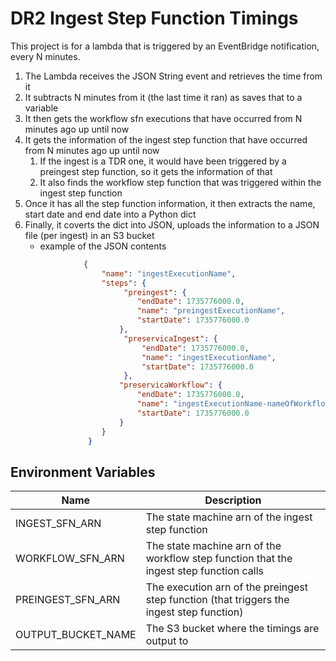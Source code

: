 # DR2 Ingest Step Function Timings

This project is for a lambda that is triggered by an EventBridge notification, every N minutes.

1. The Lambda receives the JSON String event and retrieves the time from it
2. It subtracts N minutes from it (the last time it ran) as saves that to a variable 
3. It then gets the workflow sfn executions that have occurred from N minutes ago up until now
4. It gets the information of the ingest step function that have occurred from N minutes ago up until now
   1. If the ingest is a TDR one, it would have been triggered by a preingest step function, so it gets the 
      information of that
   2. It also finds the workflow step function that was triggered within the ingest step function
5. Once it has all the step function information, it then extracts the name, start date and end date into a Python dict
6. Finally, it coverts the dict into JSON, uploads the information to a JSON file (per ingest) in an S3 bucket
   * example of the JSON contents
   ```json
                {
                    "name": "ingestExecutionName",
                    "steps": {
                         "preingest": {
                            "endDate": 1735776000.0,
                            "name": "preingestExecutionName",
                            "startDate": 1735776000.0
                        },
                         "preservicaIngest": {
                             "endDate": 1735776000.0,
                             "name": "ingestExecutionName",
                             "startDate": 1735776000.0
                         },
                        "preservicaWorkflow": {
                            "endDate": 1735776000.0,
                            "name": "ingestExecutionName-nameOfWorkflowExecution",
                            "startDate": 1735776000.0
                        }
                    }
                 }
   ```


## Environment Variables

| Name               | Description                                                                               |
|--------------------|-------------------------------------------------------------------------------------------|
| INGEST_SFN_ARN     | The state machine arn of the ingest step function                                         |
| WORKFLOW_SFN_ARN   | The state machine arn of the workflow step function that the ingest step function calls   |
| PREINGEST_SFN_ARN  | The execution arn of the preingest step function (that triggers the ingest step function) |
| OUTPUT_BUCKET_NAME | The S3 bucket where the timings are output to                                             |


